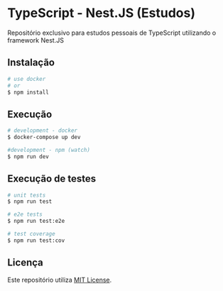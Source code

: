 # TypeScript - Nest.JS (Estudos)

Repositório exclusivo para estudos pessoais de TypeScript utilizando o framework Nest.JS

## Instalação

```bash
# use docker
# or
$ npm install
```

## Execução

```bash
# development - docker
$ docker-compose up dev

#development - npm (watch)
$ npm run dev
```

## Execução de testes

```bash
# unit tests
$ npm run test

# e2e tests
$ npm run test:e2e

# test coverage
$ npm run test:cov
```

## Licença

Este repositório utiliza [MIT License](https://docs.nestjs.com/support).
